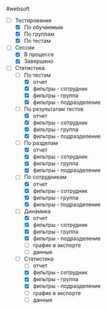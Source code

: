 #websoft 

- [ ] Тестирование
	- [x] По обучаемым
	- [x] По группам
	- [x] По тестам
- [ ] Сессии
	- [x] В процессе
	- [x] Завершено
- [ ] Статистика
	- [ ] По тестам
		- [x] отчет
		- [x] фильтры - сотрудник
		- [x] фильтры - группа
		- [x] фильтры - подразделение
	- [ ] По результатам тестов
		- [x] отчет
		- [x] фильтры - сотрудник
		- [x] фильтры - группа
		- [x] фильтры - подразделение
	- [ ] По разделам
		- [x] отчет
		- [x] фильтры - сотрудник
		- [x] фильтры - группа
		- [x] фильтры - подразделение
	- [ ] По сотрудникам
		- [x] отчет
		- [x] фильтры - сотрудник
		- [x] фильтры - группа
		- [x] фильтры - подразделение
	- [ ] Динамика
		- [x] отчет
		- [x] фильтры - сотрудник
		- [x] фильтры - группа
		- [x] фильтры - подразделение
		- [ ] график в экспорте
		- [ ] данные
	- [ ] Статистика
		- [ ] отчет
		- [x] фильтры - сотрудник
		- [x] фильтры - группа
		- [x] фильтры - подразделение
		- [ ] график в экспорте
		- [ ] данные